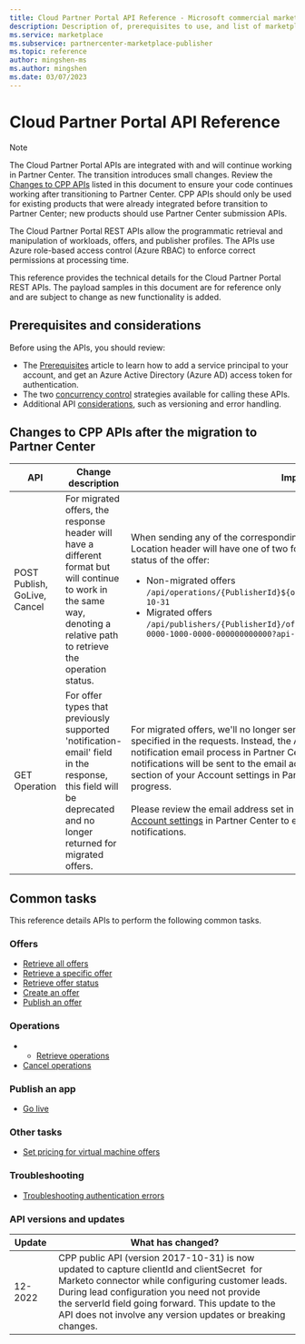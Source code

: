 ```yaml
---
title: Cloud Partner Portal API Reference - Microsoft commercial marketplace
description: Description of, prerequisites to use, and list of marketplace API operations.
ms.service: marketplace
ms.subservice: partnercenter-marketplace-publisher
ms.topic: reference
author: mingshen-ms
ms.author: mingshen
ms.date: 03/07/2023
---
```


# Cloud Partner Portal API Reference

> [!NOTE]
> The Cloud Partner Portal APIs are integrated with and will continue working in Partner Center. The transition introduces small changes. Review the [Changes to CPP APIs](#changes-to-cpp-apis-after-the-migration-to-partner-center) listed in this document to ensure your code continues working after transitioning to Partner Center. CPP APIs should only be used for existing products that were already integrated before transition to Partner Center; new products should use Partner Center submission APIs.

The Cloud Partner Portal REST APIs allow the programmatic retrieval and manipulation of workloads, offers, and publisher profiles. The APIs use Azure role-based access control (Azure RBAC) to enforce correct permissions at processing time.

This reference provides the technical details for the Cloud Partner Portal REST APIs. The payload samples in this document are for reference only and are subject to change as new functionality is added.

## Prerequisites and considerations

Before using the APIs, you should review:

- The [Prerequisites](./cloud-partner-portal-api-prerequisites.md) article to
learn how to add a service principal to your account, and get an
Azure Active Directory (Azure AD) access token for authentication.
- The two [concurrency control](./cloud-partner-portal-api-concurrency-control.md) strategies available for calling these APIs.
- Additional API [considerations](./cloud-partner-portal-api-considerations.md), such as versioning and error handling.

## Changes to CPP APIs after the migration to Partner Center

| **API** | **Change description** | **Impact** |
| ------- | ---------------------- | ---------- |
| POST Publish, GoLive, Cancel | For migrated offers, the response header will have a different format but will continue to work in the same way, denoting a relative path to retrieve the operation status. | When sending any of the corresponding POST requests for an offer, the Location header will have one of two format depending on the migration status of the offer:<ul><li>Non-migrated offers<br>`/api/operations/{PublisherId}${offerId}$2$preview?api-version=2017-10-31`</li><li>Migrated offers<br>`/api/publishers/{PublisherId}/offers/{offereId}/operations/408a4835-0000-1000-0000-000000000000?api-version=2017-10-31`</li> |
| GET Operation | For offer types that previously supported 'notification-email' field in the response, this field will be deprecated and no longer returned for migrated offers. | For migrated offers, we'll no longer send notifications to the list of emails specified in the requests. Instead, the API service will align with the notification email process in Partner Center to send emails. Specifically, notifications will be sent to the email address set in the Seller contact info section of your Account settings in Partner Center, to notify you of operation progress.<br><br>Please review the email address set in the Seller contact info section of your [Account settings](https://go.microsoft.com/fwlink/?linkid=2165291) in Partner Center to ensure the correct email is provided for notifications. |

## Common tasks

This reference details APIs to perform the following common tasks.

### Offers

- [Retrieve all offers](./cloud-partner-portal-api-retrieve-offers.md)
- [Retrieve a specific offer](./cloud-partner-portal-api-retrieve-specific-offer.md)
- [Retrieve offer status](./cloud-partner-portal-api-retrieve-offer-status.md)
- [Create an offer](./cloud-partner-portal-api-creating-offer.md)
- [Publish an offer](./cloud-partner-portal-api-publish-offer.md)

### Operations

- - [Retrieve operations](./cloud-partner-portal-api-retrieve-operations.md)
- [Cancel operations](./cloud-partner-portal-api-cancel-operations.md)

### Publish an app

- [Go live](./cloud-partner-portal-api-go-live.md)

### Other tasks

- [Set pricing for virtual machine offers](./cloud-partner-portal-api-setting-price.md)

### Troubleshooting

- [Troubleshooting authentication errors](./cloud-partner-portal-api-troubleshooting-authentication-errors.md)
   
### **API versions and updates**

|Update |What has changed?|
| -------- | -------- |
|12-2022|CPP public API (version 2017-10-31) is now updated to capture clientId and clientSecret  for Marketo connector while configuring customer leads. During lead configuration you need not provide the serverId field going forward. This update to the API does not involve any version updates or breaking changes.|


